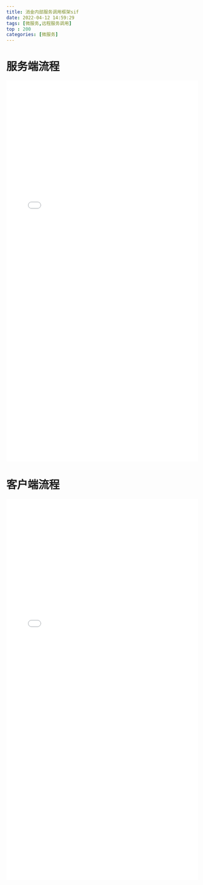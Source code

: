 ```yaml
---
title: 消金内部服务调用框架sif
date: 2022-04-12 14:59:29
tags: [微服务,远程服务调用]
top : 200
categories: [微服务]
---
```

# 服务端流程
<embed src="pdf/Sif2.0.pdf" width="100%" height="1000" type="application/pdf">

# 客户端流程
 <embed src="pdf/sif2.0client.pdf" width="100%" height="1000" type="application/pdf">
